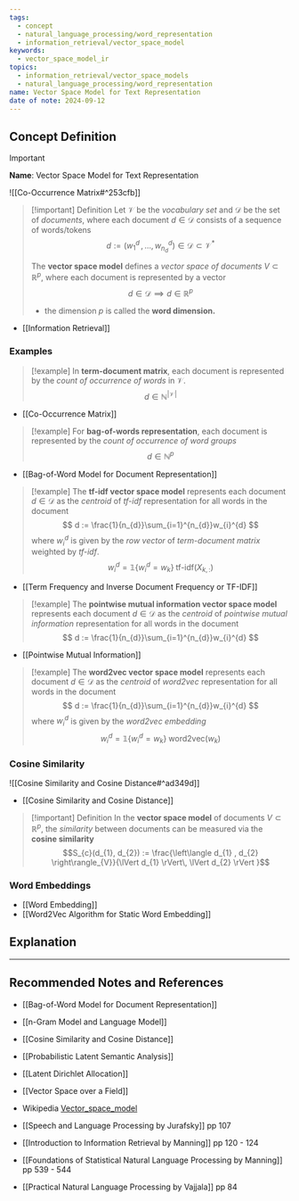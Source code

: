 ```yaml
---
tags:
  - concept
  - natural_language_processing/word_representation
  - information_retrieval/vector_space_model
keywords:
  - vector_space_model_ir
topics:
  - information_retrieval/vector_space_models
  - natural_language_processing/word_representation
name: Vector Space Model for Text Representation
date of note: 2024-09-12
---
```


## Concept Definition

>[!important]
>**Name**: Vector Space Model for Text Representation

![[Co-Occurrence Matrix#^253cfb]]



>[!important] Definition
>Let $\mathcal{V}$ be the *vocabulary set* and $\mathcal{D}$ be the set of *documents*, where each document $d\in \mathcal{D}$ consists of a sequence of words/tokens $$d := (w_{1}^{d} \,{,}\ldots{,}\,w_{n_{d}}^{d}) \in \mathcal{D} \subset \mathcal{V}^{*}$$
>
>The **vector space model** defines a *vector space of documents* $V \subset \mathbb{R}^{p}$, where each document is represented by a vector $$d\in \mathcal{D} \implies d \in \mathbb{R}^{p}$$  
>- the dimension $p$ is called the **word dimension.**

- [[Information Retrieval]]

### Examples

>[!example]
>In **term-document matrix**, each document is represented by the *count of occurrence of words* in $\mathcal{V}$. $$d\in \mathbb{N}^{|\mathcal{V}|}$$

- [[Co-Occurrence Matrix]]

>[!example]
>For **bag-of-words representation**, each document is represented by the *count of occurrence of word groups* $$d\in \mathbb{N}^{p}$$

- [[Bag-of-Word Model for Document Representation]]

>[!example]
>The **tf-idf vector space model** represents each document $d\in \mathcal{D}$ as the *centroid* of *tf-idf* representation for all words in the document
>$$
>d := \frac{1}{n_{d}}\sum_{i=1}^{n_{d}}w_{i}^{d}
>$$
>where $w_{i}^{d}$ is given by the *row vector* of *term-document matrix* weighted by *tf-idf*.
>$$w_{i}^{d} = \mathbb{1}\left\{ w_{i}^{d} = w_{k} \right\}\; \text{tf-idf}(X_{k,:})$$

- [[Term Frequency and Inverse Document Frequency or TF-IDF]]

>[!example]
>The **pointwise mutual information vector space model** represents each document $d\in \mathcal{D}$ as the *centroid* of *pointwise mutual information* representation for all words in the document
>$$
>d := \frac{1}{n_{d}}\sum_{i=1}^{n_{d}}w_{i}^{d}
>$$

- [[Pointwise Mutual Information]]

>[!example]
>The **word2vec vector space model** represents each document $d\in \mathcal{D}$ as the *centroid* of *word2vec* representation for all words in the document
>$$
>d := \frac{1}{n_{d}}\sum_{i=1}^{n_{d}}w_{i}^{d}
>$$
>where $w_{i}^{d}$ is given by the *word2vec embedding*
>$$w_{i}^{d} = \mathbb{1}\left\{ w_{i}^{d} = w_{k} \right\}\; \text{word2vec}(w_{k})$$




### Cosine Similarity

![[Cosine Similarity and Cosine Distance#^ad349d]]

- [[Cosine Similarity and Cosine Distance]]

>[!important] Definition
>In the **vector space model** of documents $V \subset \mathbb{R}^{p}$, the *similarity* between documents can be measured via the **cosine similarity** $$S_{c}(d_{1}, d_{2}) := \frac{\left\langle d_{1} , d_{2} \right\rangle_{V}}{\lVert d_{1} \rVert\, \lVert d_{2} \rVert  }$$



### Word Embeddings

- [[Word Embedding]]
- [[Word2Vec Algorithm for Static Word Embedding]]


## Explanation





-----------
##  Recommended Notes and References


- [[Bag-of-Word Model for Document Representation]]

- [[n-Gram Model and Language Model]]
- [[Cosine Similarity and Cosine Distance]]


- [[Probabilistic Latent Semantic Analysis]]
- [[Latent Dirichlet Allocation]]

- [[Vector Space over a Field]]

- Wikipedia [Vector_space_model](https://en.wikipedia.org/wiki/Vector_space_model)
- [[Speech and Language Processing by Jurafsky]] pp 107
- [[Introduction to Information Retrieval by Manning]] pp 120 - 124
- [[Foundations of Statistical Natural Language Processing by Manning]] pp 539 - 544
- [[Practical Natural Language Processing by Vajjala]] pp 84